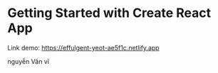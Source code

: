 # Getting Started with Create React App
Link demo: https://effulgent-yeot-ae5f1c.netlify.app


nguyễn Văn vĩ
